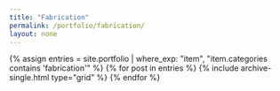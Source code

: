 ```yaml
---
title: "Fabrication"
permalink: /portfolio/fabrication/
layout: none
---
```


<div class="entries-grid">
  {% assign entries = site.portfolio | where_exp: "item", "item.categories contains 'fabrication'" %}
  {% for post in entries %}
    {% include archive-single.html type="grid" %}
  {% endfor %}
</div>
